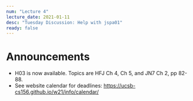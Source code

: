 ```yaml
---
num: "Lecture 4"
lecture_date: 2021-01-11
desc: "Tuesday Discussion: Help with jspa01"
ready: false
---
```


# Announcements

* H03 is now available.  Topics are HFJ Ch 4, Ch 5, and JN7 Ch 2, pp 82-88.
* See website calendar for deadlines: <https://ucsb-cs156.github.io/w21/info/calendar/>

